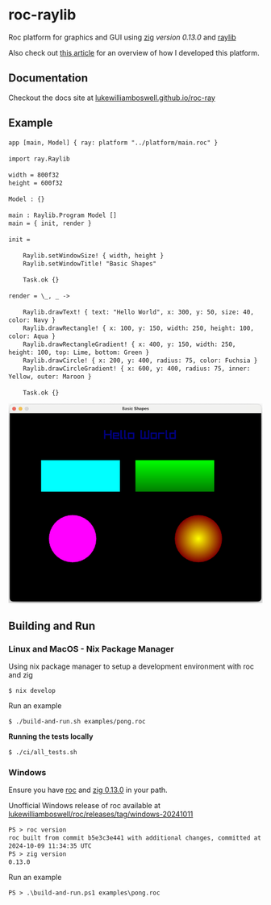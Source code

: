 # roc-raylib

Roc platform for graphics and GUI using [zig](https://ziglang.org) *version 0.13.0* and [raylib](https://www.raylib.com)

Also check out [this article](https://lukewilliamboswell.github.io/roc-ray-experiment/) for an overview of how I developed this platform.

## Documentation

Checkout the docs site at [lukewilliamboswell.github.io/roc-ray](https://lukewilliamboswell.github.io/roc-ray/)

## Example

```roc
app [main, Model] { ray: platform "../platform/main.roc" }

import ray.Raylib

width = 800f32
height = 600f32

Model : {}

main : Raylib.Program Model []
main = { init, render }

init =

    Raylib.setWindowSize! { width, height }
    Raylib.setWindowTitle! "Basic Shapes"

    Task.ok {}

render = \_, _ ->

    Raylib.drawText! { text: "Hello World", x: 300, y: 50, size: 40, color: Navy }
    Raylib.drawRectangle! { x: 100, y: 150, width: 250, height: 100, color: Aqua }
    Raylib.drawRectangleGradient! { x: 400, y: 150, width: 250, height: 100, top: Lime, bottom: Green }
    Raylib.drawCircle! { x: 200, y: 400, radius: 75, color: Fuchsia }
    Raylib.drawCircleGradient! { x: 600, y: 400, radius: 75, inner: Yellow, outer: Maroon }

    Task.ok {}
```

![basic shapes example](examples/demo-basic-shapes.png)

## Building and Run

### Linux and MacOS - Nix Package Manager

Using nix package manager to setup a development environment with roc and zig

```
$ nix develop
```

Run an example

```
$ ./build-and-run.sh examples/pong.roc
```

**Running the tests locally**

```
$ ./ci/all_tests.sh
```

### Windows

Ensure you have [roc](https://www.roc-lang.org) and [zig 0.13.0](https://ziglang.org/download/) in your path.

Unofficial Windows release of roc available at [lukewilliamboswell/roc/releases/tag/windows-20241011](https://github.com/lukewilliamboswell/roc/releases/tag/windows-20241011)

```
PS > roc version
roc built from commit b5e3c3e441 with additional changes, committed at 2024-10-09 11:34:35 UTC
PS > zig version
0.13.0
```

Run an example

```
PS > .\build-and-run.ps1 examples\pong.roc
```
